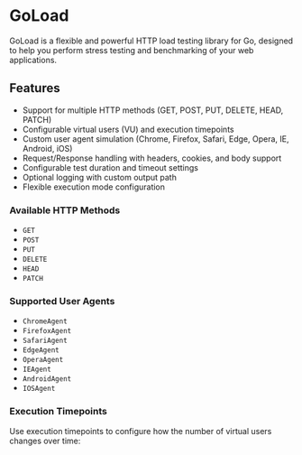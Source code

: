 # GoLoad

GoLoad is a flexible and powerful HTTP load testing library for Go, designed to help you perform stress testing and benchmarking of your web applications.

## Features

- Support for multiple HTTP methods (GET, POST, PUT, DELETE, HEAD, PATCH)
- Configurable virtual users (VU) and execution timepoints
- Custom user agent simulation (Chrome, Firefox, Safari, Edge, Opera, IE, Android, iOS)
- Request/Response handling with headers, cookies, and body support
- Configurable test duration and timeout settings
- Optional logging with custom output path
- Flexible execution mode configuration


### Available HTTP Methods

- `GET`
- `POST`
- `PUT`
- `DELETE`
- `HEAD`
- `PATCH`

### Supported User Agents

- `ChromeAgent`
- `FirefoxAgent`
- `SafariAgent`
- `EdgeAgent`
- `OperaAgent`
- `IEAgent`
- `AndroidAgent`
- `IOSAgent`

### Execution Timepoints

Use execution timepoints to configure how the number of virtual users changes over time:
